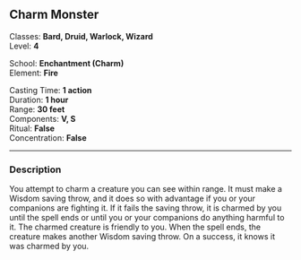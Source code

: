 ## Charm Monster

Classes: **Bard, Druid, Warlock, Wizard**  
Level: **4**  

School: **Enchantment (Charm)**  
Element: **Fire**  

Casting Time: **1 action**  
Duration: **1 hour**  
Range: **30 feet**  
Components: **V, S**  
Ritual: **False**  
Concentration: **False**  

------

### Description

You attempt to charm a creature you can see within range. It must make a Wisdom saving throw, and it does so with advantage if you or your companions are fighting it. If it fails the saving throw, it is charmed by you until the spell ends or until you or your companions do anything harmful to it. The charmed creature is friendly to you. When the spell ends, the creature makes another Wisdom saving throw. On a success, it knows it was charmed by you.